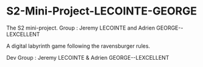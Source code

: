 # S2-Mini-Project-LECOINTE-GEORGE
The S2 mini-project. Group : Jeremy LECOINTE and Adrien GEORGE--LEXCELLENT

A digital labyrinth game following the ravensburger rules.

Dev Group : Jeremy LECOINTE & Adrien GEORGE--LEXCELLENT
